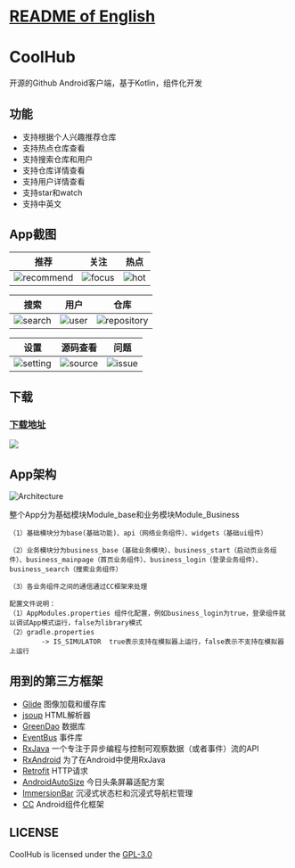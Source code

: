 # [README of English](README.md)

# CoolHub

开源的Github Android客户端，基于Kotlin，组件化开发

## 功能

* 支持根据个人兴趣推荐仓库
* 支持热点仓库查看
* 支持搜索仓库和用户
* 支持仓库详情查看
* 支持用户详情查看
* 支持star和watch
* 支持中英文

## App截图

| 推荐 | 关注 | 热点 |
|:-:|:-:|:-:|
| ![recommend](https://github.com/m4coding/CoolHub/blob/master/app_art/app-screenshot-homepage-recommend.png) | ![focus](https://github.com/m4coding/CoolHub/blob/master/app_art/app-screenshot-homepage-focus.png) | ![hot](https://github.com/m4coding/CoolHub/blob/master/app_art/app-screenshot-homepage-hot-trend.png) |

| 搜索 | 用户 | 仓库 |
|:-:|:-:|:-:|
| ![search](https://github.com/m4coding/CoolHub/blob/master/app_art/app-screenshot-search.png) | ![user](https://github.com/m4coding/CoolHub/blob/master/app_art/app-screenshot-user-details.png) | ![repository](https://github.com/m4coding/CoolHub/blob/master/app_art/app-screenshot-repository-details.png) |

| 设置 | 源码查看 | 问题|
|:-:|:-:|:-:|
| ![setting](https://github.com/m4coding/CoolHub/blob/master/app_art/app-screenshot-setting.png)  | ![source](https://github.com/m4coding/CoolHub/blob/master/app_art/app-screenshot-source-view.png)  | ![issue](https://github.com/m4coding/CoolHub/blob/master/app_art/app-screenshot-issue-details.png) |

## 下载

### [下载地址](https://www.pgyer.com/0YCe)

![](https://github.com/m4coding/CoolHub/blob/master/app_art/CoolHub-Download-url.png)

## App架构

![Architecture](https://github.com/m4coding/CoolHub/blob/master/app_art/CoolHub-Architecture.png)

整个App分为基础模块Module_base和业务模块Module_Business


    （1）基础模块分为base(基础功能)、api（网络业务组件）、widgets（基础ui组件）

    （2）业务模块分为business_base（基础业务模块）、business_start（启动页业务组件）、business_mainpage（首页业务组件）、business_login（登录业务组件）、business_search（搜索业务组件）

    （3）各业务组件之间的通信通过CC框架来处理

    配置文件说明：
    （1）AppModules.properties 组件化配置，例如business_login为true，登录组件就以调试App模式运行，false为library模式
    （2）gradle.properties
            -> IS_SIMULATOR  true表示支持在模拟器上运行，false表示不支持在模拟器上运行

## 用到的第三方框架

* [Glide](https://github.com/bumptech/glide) 图像加载和缓存库
* [jsoup](https://github.com/jhy/jsoup) HTML解析器
* [GreenDao](https://github.com/greenrobot/greenDAO) 数据库
* [EventBus](https://github.com/greenrobot/EventBus) 事件库
* [RxJava](https://github.com/ReactiveX/RxJava) 一个专注于异步编程与控制可观察数据（或者事件）流的API
* [RxAndroid](https://github.com/ReactiveX/RxAndroid) 为了在Android中使用RxJava
* [Retrofit](https://github.com/square/retrofit) HTTP请求
* [AndroidAutoSize](https://github.com/JessYanCoding/AndroidAutoSize) 今日头条屏幕适配方案
* [ImmersionBar](https://github.com/gyf-dev/ImmersionBar)  沉浸式状态栏和沉浸式导航栏管理
* [CC](https://github.com/luckybilly/CC)  Android组件化框架


## LICENSE

CoolHub is licensed under the [GPL-3.0](https://www.gnu.org/licenses/gpl.html)